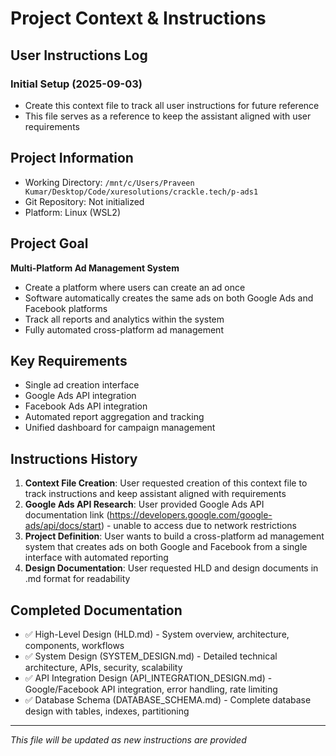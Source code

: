 # Project Context & Instructions

## User Instructions Log

### Initial Setup (2025-09-03)
- Create this context file to track all user instructions for future reference
- This file serves as a reference to keep the assistant aligned with user requirements

## Project Information
- Working Directory: `/mnt/c/Users/Praveen Kumar/Desktop/Code/xuresolutions/crackle.tech/p-ads1`
- Git Repository: Not initialized
- Platform: Linux (WSL2)

## Project Goal
**Multi-Platform Ad Management System**
- Create a platform where users can create an ad once
- Software automatically creates the same ads on both Google Ads and Facebook platforms
- Track all reports and analytics within the system
- Fully automated cross-platform ad management

## Key Requirements
- Single ad creation interface
- Google Ads API integration
- Facebook Ads API integration
- Automated report aggregation and tracking
- Unified dashboard for campaign management

## Instructions History
1. **Context File Creation**: User requested creation of this context file to track instructions and keep assistant aligned with requirements
2. **Google Ads API Research**: User provided Google Ads API documentation link (https://developers.google.com/google-ads/api/docs/start) - unable to access due to network restrictions
3. **Project Definition**: User wants to build a cross-platform ad management system that creates ads on both Google and Facebook from a single interface with automated reporting
4. **Design Documentation**: User requested HLD and design documents in .md format for readability

## Completed Documentation
- ✅ High-Level Design (HLD.md) - System overview, architecture, components, workflows
- ✅ System Design (SYSTEM_DESIGN.md) - Detailed technical architecture, APIs, security, scalability
- ✅ API Integration Design (API_INTEGRATION_DESIGN.md) - Google/Facebook API integration, error handling, rate limiting
- ✅ Database Schema (DATABASE_SCHEMA.md) - Complete database design with tables, indexes, partitioning

---
*This file will be updated as new instructions are provided*